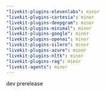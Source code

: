 ```yaml
---
"livekit-plugins-elevenlabs": minor
"livekit-plugins-cartesia": minor
"livekit-plugins-deepgram": minor
"livekit-plugins-minimal": minor
"livekit-plugins-google": minor
"livekit-plugins-openai": minor
"livekit-plugins-silero": minor
"livekit-plugins-azure": minor
"livekit-plugins-nltk": minor
"livekit-plugins-rag": minor
"livekit-agents": minor
---
```


dev prerelease
